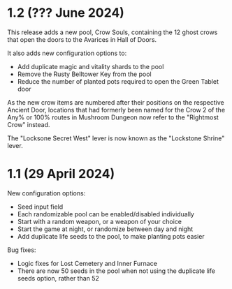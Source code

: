 # 1.2 (??? June 2024)

This release adds a new pool, Crow Souls, containing the 12 ghost crows
that open the doors to the Avarices in Hall of Doors.

It also adds new configuration options to:

- Add duplicate magic and vitality shards to the pool
- Remove the Rusty Belltower Key from the pool
- Reduce the number of planted pots required to open the Green Tablet door

As the new crow items are numbered after their positions on the respective
Ancient Door, locations that had formerly been named for the Crow 2 of the
Any% or 100% routes in Mushroom Dungeon now refer to the "Rightmost Crow" instead.

The "Locksone Secret West" lever is now known as the "Lockstone Shrine" lever.

# 1.1 (29 April 2024)

New configuration options:

- Seed input field
- Each randomizable pool can be enabled/disabled individually
- Start with a random weapon, or a weapon of your choice
- Start the game at night, or randomize between day and night
- Add duplicate life seeds to the pool, to make planting pots easier

Bug fixes:

- Logic fixes for Lost Cemetery and Inner Furnace
- There are now 50 seeds in the pool when not using the duplicate life seeds option, rather than 52

